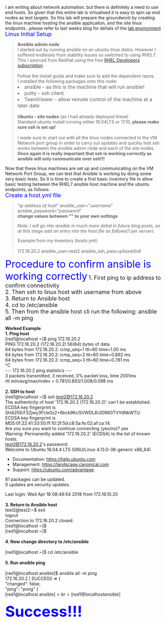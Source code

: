 I am writing about network automation. but there is definitely a need
to use end hosts. So given that this entire lab is virtualised it is
easy to spin up end nodes as test targets. So this lab will prepare the groundwork by creating the linux machine hosting the ansible applicaiton, and the site linux endpoints...please refer to last weeks blog for detials of the <a href="https://craigeowen.github.io/blog/2018/04/06/Lab-environment">lab environment</a><br>
<font size="4" color="blue">Linux Initial Setup</font><br>
<blockquote>
   <b>Ansible admin node</b><br>
   I started out by running ansible on an ubuntu linux distro. However I
   suffered endlessly from stability issues so switched to using RHEL7.
   This I sourced from RedHat using the free 
   <a href="https://developers.redhat.com/blog/2016/03/31/no-cost-rhel-developer-subscription-now-available/">RHEL Developers 
   subscription</a><br>
   <br>
   Follow the install guide and make sure to add the dependent repos.
   <br>
   I installed the following packages onto this node:
   <font size="3">
   <li>ansible - as this is the machine that will run ansible!</li>
   <li>putty - ssh client</li>
   <li>TeamViewer - allow remote control of the machine at a later date</li>
   </font>
   <br>
   <b>Ubuntu - site nodes</b> (as I had already deployed these)<br>
   Standard ubuntu install running either 16.04LTS or 17.10, <b>please make sure ssh is set up!</b><br>
   <br>
   I made sure to start out with all the linux nodes connected to the
   VM Network port group in order to carry out updates and quickly test
   ssh works between the ansible admin node and each of the site nodes. <br>
   <b>Once again it is really important that ssh is working correctly as ansible will only communicate over ssh!!!</b><br>
</blockquote>
 
Now that these linux machines are set up and communicating on the VM Network Port Group, we can test that Ansible is working by doing some very basic tests. So it is time to create a first basic inventory file to allow basic testing between the RHEL7 ansible host machine and the ubuntu endpoints, as follows:<br>
<font size="4" color="blue">Create a host.yml file</font><br>
<blockquote>
"<i>ip address of host</i>" ansible_user="<i>username</i>" ansible_password="<i>password</i>"<br>
<b>change values between <font clour="red">""</font> to your own settings</b><br>
  
<i> Note: I will go into ansible in much more detial in future blog posts, so at this stage add an entry into the host file as follows(1 per server).</i><br>
 
 <!-- I should add a screeshot of hosts.yml -->
  Example from my inventory (hosts.yml)<br>   
 172.16.20.2 ansible_user=test2 ansible_ssh_pass=p4ssw0rd!<br>
<!-- screenshot to add above -->
</blockquote>
<!-- blank -->
<font size="6" color="blue">Procedure to confirm ansible is working correctly</font>
<font size="4" colour=blue">
1. First ping to ip address to confirm connectivity
<br>    
2. Then ssh to linux host with username from above
<br>    
3. Return to Ansible host
<br>    
4. cd to /etc/ansible
<br>    
5. Then from the ansible host cli run the following: ansible all -m ping
</font>
<br>

<b>Worked Example</b><br>
<b>1. Ping host</b><br>
[red1@localhost ~]$ ping 172.16.20.2<br>
PING 172.16.20.2 (172.16.20.2) 56(84) bytes of data.<br>
64 bytes from 172.16.20.2: icmp_seq=1 ttl=60 time=1.00 ms<br>
64 bytes from 172.16.20.2: icmp_seq=2 ttl=60 time=0.892 ms<br>
64 bytes from 172.16.20.2: icmp_seq=3 ttl=60 time=0.781 ms<br>
^C<br>
--- 172.16.20.2 ping statistics ---<br>
3 packets transmitted, 3 received, 0% packet loss, time 2001ms<br>
rtt min/avg/max/mdev = 0.781/0.893/1.008/0.098 ms<br>
<br>
<b>2. SSH to host</b><br>
[red1@localhost ~]$ ssh test2@172.16.20.2<br>
The authenticity of host '172.16.20.2 (172.16.20.2)' can't be established.<br>
ECDSA key fingerprint is SHA256:F3Zjwy3FUe0z2+6bck9Kr/SVWDL6UlDR60TVYdNkWTU.<br>
ECDSA key fingerprint is MD5:0f:22:41:33:50:ff:10:2f:5d:c8:5a:fe:02:af:ca:14.<br>
Are you sure you want to continue connecting (yes/no)? yes<br>
Warning: Permanently added '172.16.20.2' (ECDSA) to the list of known hosts.<br>
test2@172.16.20.2's password: <br>
Welcome to Ubuntu 16.04.4 LTS (GNU/Linux 4.13.0-38-generic x86_64)

 * Documentation:  https://help.ubuntu.com
 * Management:     https://landscape.canonical.com
 * Support:        https://ubuntu.com/advantage

81 packages can be updated.<br>
0 updates are security updates.

Last login: Wed Apr 18 08:49:54 2018 from 172.16.10.20<br>
<br>
<b>3. Return to Ansible host</b><br>
test2@test2:~$ exit<br>
logout<br>
Connection to 172.16.20.2 closed.<br>
[red1@localhost ~]$ <br>
[red1@localhost ~]$ <br>
<br>
<b>4. Now change directory to /etc/ansible</b><br>
<br>
[red1@localhost ~]$ cd /etc/ansible<br>
<br>
<b>5. Run ansible ping</b><br>
<br>
[red1@localhost ansible]$ ansible all -m ping<br>
172.16.20.2 | SUCCESS => {<br>
    "changed": false, <br>
    "ping": "pong"
}<br>
[red1@localhost ansible]$<br> 
[red1@localhost ansible]$ <br>
<br>
<b><font size="10" color="blue">Success!!!</font></b>
<br>
